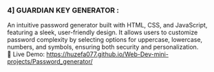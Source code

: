 ### 4] GUARDIAN KEY GENERATOR :  
An intuitive password generator built with HTML, CSS, and JavaScript, featuring a sleek, user-friendly design. It allows users to customize password complexity by selecting options for uppercase, lowercase, numbers, and symbols, ensuring both security and personalization.
<br>
🔗 Live Demo: https://huzefa077.github.io/Web-Dev-mini-projects/Password_generator/
